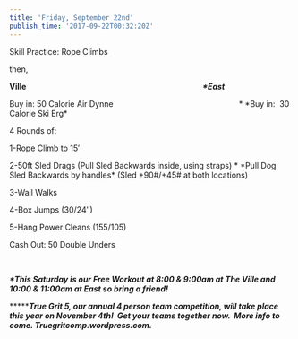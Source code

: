 ```yaml
---
title: 'Friday, September 22nd'
publish_time: '2017-09-22T00:32:20Z'
---
```


Skill Practice: Rope Climbs

then,

**Ville                                                                
                              *\*East***

Buy in: 50 Calorie Air Dynne                                            
            * \*Buy in:  30 Calorie Ski Erg*

4 Rounds of:

1-Rope Climb to 15′

2-50ft Sled Drags (Pull Sled Backwards inside, using straps) * \*Pull
Dog Sled Backwards by handles* (Sled +90\#/+45\# at both locations)

3-Wall Walks

4-Box Jumps (30/24″)

5-Hang Power Cleans (155/105)

Cash Out: 50 Double Unders

 

***\*This Saturday is our Free Workout at 8:00 & 9:00am at The Ville and
10:00 & 11:00am at East so bring a friend!***

***\*****True Grit 5, our annual 4 person team competition, will take
place this year on November 4th!  Get your teams together now.  More
info to come. Truegritcomp.wordpress.com.***
